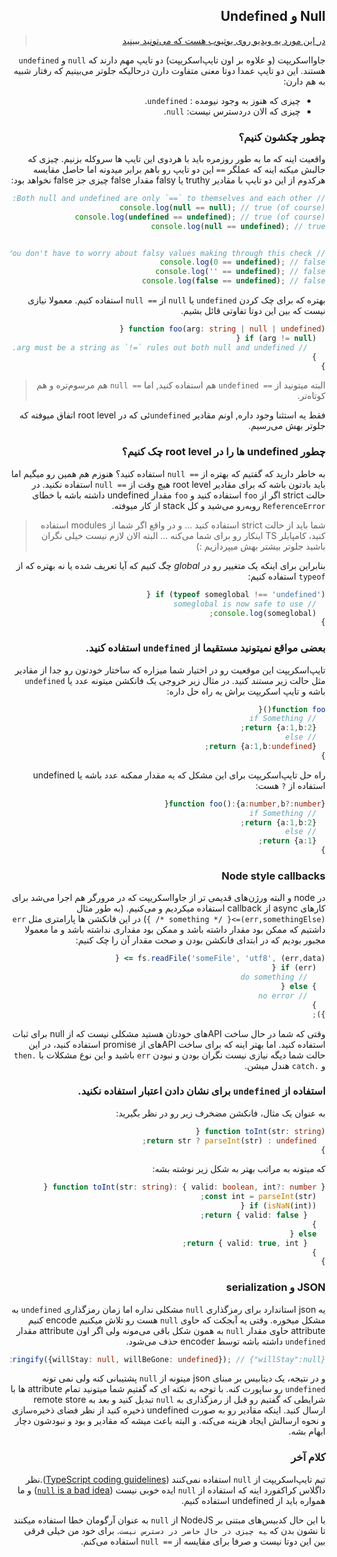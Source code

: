 <div dir="rtl">

## Null و Undefined

> [در این مورد یه ویدیو روی یوتیوب هست که می‌تونید ببینید](https://www.youtube.com/watch?v=kaUfBNzuUAI)

جاوااسکریپت (و علاوه بر اون تایپ‌اسکریپت) دو تایپ مهم دارند که `null` و `undefined` هستند. این دو تایپ عمدا دوتا معنی متفاوت دارن درحالیکه جلوتر می‌بینیم که رفتار شبیه به هم دارن: 

* چیزی که هنوز به وجود نیومده : `undefined`.
* چیزی که الان دردسترس نیست: `null`.


### چطور چکشون کنیم؟

واقعیت اینه که ما به طور روزمره باید با هردوی این تایپ ها سروکله بزنیم. چیزی که جالبش میکنه اینه که عملگر `==` این دو تایپ رو باهم برابر میدونه اما حاصل مقایسه هرکدوم از این دو تایپ با مقادیر truthy یا falsy مقدار false  چیزی جز false نخواهد بود: 

```ts
// Both null and undefined are only `==` to themselves and each other:
console.log(null == null); // true (of course)
console.log(undefined == undefined); // true (of course)
console.log(null == undefined); // true


// You don't have to worry about falsy values making through this check
console.log(0 == undefined); // false
console.log('' == undefined); // false
console.log(false == undefined); // false
```
بهتره که برای چک کردن `undefined` یا `null‍‍‍` از ‍`== null` استفاده کنیم. معمولا نیازی نیست که بین این دوتا تفاوتی قائل بشیم.

```ts
function foo(arg: string | null | undefined) {
  if (arg != null) {
    // arg must be a string as `!=` rules out both null and undefined. 
  }
}
```

> البته میتونید از `== undefined` هم استفاده کنید, اما `== null` هم مرسوم‌تره و هم کوتاه‌تر.

فقط یه استثنا وجود داره, اونم مقادیر `undefined`ئی که در root level اتفاق میوفته که جلوتر بهش می‌رسیم.

### چطور  undefined ها را در root level چک کنیم؟

به خاطر دارید که گفتیم که بهتره از `== null` استفاده کنید؟ هنوزم هم همین رو میگیم اما باید بادتون باشه که برای مقادیر  root level هیچ وقت از ‍‍‍`== null` استفاده نکنید. در  حالت strict اگر از ‍`foo` استفاده کنید و `foo` مقدار undefined داشته باشه با خطای `ReferenceError` روبه‌رو می‌شید و کل stack از کار میوفته.

> شما باید از حالت strict استفاده کنید ... و در واقع اگر شما از modules استفاده کنید، کامپایلر TS اینکار رو برای شما می‌کنه ... البته الان لازم نیست خیلی نگران باشید جلوتر بیشتر بهش میپردازیم :)

بنابراین برای اینکه یک متغییر رو در *global* چگ کنیم که آیا تعریف شده یا نه بهتره که از `typeof` استفاده کنیم:

```ts
if (typeof someglobal !== 'undefined') {
  // someglobal is now safe to use
  console.log(someglobal);
}
```

### بعضی مواقع نمیتونید مستقیما از `undefined` استفاده کنید.

تایپ‌اسکریپت این موقعیت رو در اختیار شما میزاره که ساختار خودتون رو جدا از مقادیر مثل حالت زیر *مستند* کنید. در مثال زیر خروجی یک فانکشن میتونه عدد یا `undefined` باشه و تایپ اسکریپت براش یه راه حل داره: 

```ts
function foo(){
  // if Something
  return {a:1,b:2};
  // else
  return {a:1,b:undefined};
}
```
راه حل تایپ‌اسکریپت برای این مشکل که یه مقدار ممکنه عدد باشه یا undefined استفاده از `?` هست:
```ts
function foo():{a:number,b?:number}{
  // if Something
  return {a:1,b:2};
  // else
  return {a:1};
}
```

### Node style callbacks
در node و البته ورژن‌های قدیمی تر از جاوااسکریپت که در مرورگر هم اجرا می‌شد برای کارهای async از callback استفاده میکردیم و می‌کنیم. (به طور مثال `(err,somethingElse)=>{ /* something */ }`) در این فانکشن ها پارامتری مثل `err` داشتیم که ممکن بود مقدار داشته باشد و ممکن بود مقداری نداشته باشد و ما معمولا مجبور بودیم که در ابتدای فانکشن بودن و صحت مقدار آن را چک کنیم:

```ts
fs.readFile('someFile', 'utf8', (err,data) => {
  if (err) {
    // do something
  } else {
    // no error
  }
});
```
وقتی که شما در حال ساخت APIهای خودتان هستید مشکلی نیست که از null برای ثبات استفاده کنید. اما بهتر اینه که برای ساخت APIهای از promise استفاده کنید، در این حالت شما دیگه نیازی نیست نگران بودن و نبودن `err` باشید و این نوع مشکلات با `.then` و `.catch` هندل میشن.

### استفاده از `undefined` برای نشان دادن اعتبار استفاده نکنید.
به عنوان یک مثال، فانکشن مضخرف زیر رو در نظر بگیرید:

```ts
function toInt(str: string) {
  return str ? parseInt(str) : undefined;
}
```
که میتونه به مراتب بهتر به شکل زیر نوشته بشه:
```ts
function toInt(str: string): { valid: boolean, int?: number } {
  const int = parseInt(str);
  if (isNaN(int)) {
    return { valid: false };
  }
  else {
    return { valid: true, int };
  }
}
```

### JSON و serialization
یه json استاندارد برای رمزگذاری `null` مشکلی نداره اما زمان رمزگذاری `undefined` به مشکل میخوره. وقتی یه آبجکت که حاوی `null` هست رو تلاش میکنیم encode کنیم attribute حاوی مقدار `null` به همون شکل باقی می‌مونه ولی اگر اون attribute مقدار `undefined` داشته باشه توسط encoder حذف می‌شود.

```ts
JSON.stringify({willStay: null, willBeGone: undefined}); // {"willStay":null}
```
و در نتیجه، یک دیتابیس بر مبنای json میتونه از `null` پشتیبانی کنه ولی نمی تونه ‍‍`undefined` رو ساپورت کنه. با توجه به نکته ای که گفتیم شما میتونید تمام attribute ها با شرایطی که گفتیم رو قبل از رمزگذاری به `null` تبدیل کنید و بعد به remote store ارسال کنید. 
اینکه مقادیر رو به صورت undefined ذخیره کنید از نظر فضای ذخیره‌سازی و نحوه ارسالش ایجاد هزینه می‌کنه. و البته باعث میشه که مقادیر و بود و نبودشون دچار ابهام بشه.

### کلام آخر

تیم تایپ‌اسکریپت از `null` استفاده نمی‌کنند ([TypeScript coding guidelines](https://github.com/Microsoft/TypeScript/wiki/Coding-guidelines#null-and-undefined)).نظر داگلاس کراکفورد  اینه که استفاده از `null` ایده خوبی نیست ([`null` is a bad idea](https://www.youtube.com/watch?v=PSGEjv3Tqo0&feature=youtu.be&t=9m21s)) و ما همواره باید از undefined استفاده کنیم.

با این حال کدبیس‌های مبتنی بر NodeJS از `null` به عنوان آرگومان خطا استفاده میکنند تا نشون بدن که ‍`یه چیزی در حال حاضر در دسترس نیست`. برای خود من خیلی فرقی بین این دوتا نیست و صرفا برای مقایسه از `== null` استفاده می‌کنم.

</div>